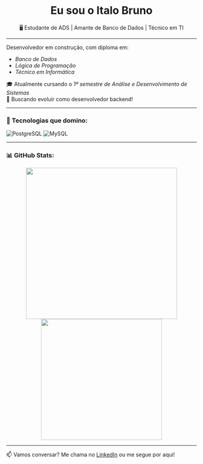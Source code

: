
<h1 align="center">Eu sou o Italo Bruno</h1>
<p align="center">🖥️ Estudante de ADS | Amante de Banco de Dados | Técnico em TI</p>

---

 Desenvolvedor em construção, com diploma em:
-  *Banco de Dados*
-  *Lógica de Programação*
-  *Técnico em Informática*

🎓 Atualmente cursando o *1º semestre de Análise e Desenvolvimento de Sistemas*  
🚀 Buscando evoluir como desenvolvedor backend!

---

### 🧠 Tecnologias que domino:

![PostgreSQL](https://img.shields.io/badge/PostgreSQL-4169E1?style=for-the-badge&logo=postgresql&logoColor=white)
![MySQL](https://img.shields.io/badge/MySQL-005C84?style=for-the-badge&logo=mysql&logoColor=white)

---

### 📊 GitHub Stats:
<div align="center">
  <img src="https://github-readme-stats.vercel.app/api?username=italobruno&show_icons=true&theme=radical" width="400"/>
  <img src="https://github-readme-stats.vercel.app/api/top-langs/?username=italobruno&layout=compact&theme=radical" width="320"/>
</div>

---

📫 Vamos conversar? Me chama no [LinkedIn](https://www.linkedin.com) ou me segue por aqui!
